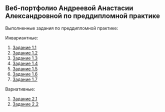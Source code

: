 Веб-портфолио Андреевой Анастасии Александровной по преддипломной практике
-
Выполненные задания по преддипломной практике:

Инвариантные:
1. [Задание 1.1](https://github.com/nastyandreeva/Practice3/blob/master/Задание%201.1.docx)
2. [Задание 1.2](https://github.com/nastyandreeva/Practice3/blob/master/Задание%201.2.docx)
3. [Задание 1.3](https://github.com/nastyandreeva/Practice3/blob/master/Задание%201.3.pptx)
4. [Задание 1.4](https://github.com/nastyandreeva/Practice3/blob/master/Задание%201.4.docx)
5. [Задание 1.5](https://github.com/nastyandreeva/Practice3/blob/master/Задание%201.5.docx)
6. [Задание 1.6](https://github.com/nastyandreeva/Practice3/blob/master/Задание%201.6.pdf)
7. [Задание 1.7](https://github.com/nastyandreeva/Practice3/blob/master/Задание%201.7.docx)

Вариативные:
1. [Задание 2.1](https://github.com/nastyandreeva/Practice3/blob/master/Задание%202.1.docx)
2. [Задание 2.2](https://github.com/nastyandreeva/Practice3/blob/master/Задание%202.2.docx)
